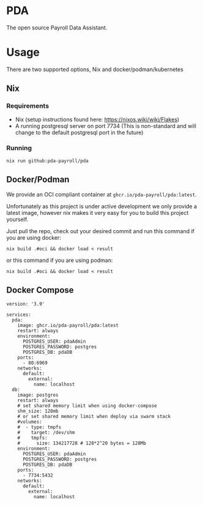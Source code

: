 # PDA
The open source Payroll Data Assistant.

# Usage
There are two supported options, Nix and docker/podman/kubernetes
## Nix
### Requirements
- Nix (setup instructions found here: https://nixos.wiki/wiki/Flakes)
- A running postgresql server on port 7734 (This is non-standard and will change to the default postgresql port in the future)
### Running
`
nix run github:pda-payroll/pda
`
## Docker/Podman
We provide an OCI compliant container at `ghcr.io/pda-payroll/pda:latest`.

Unfortunately as this project is under active development we only provide a latest image, however nix makes it very easy for you to build this project yourself.  

Just pull the repo, check out your desired commit and run this command if you are using docker:

`nix build .#oci && docker load < result`

or this command if you are using podman:

`nix build .#oci && docker load < result`

## Docker Compose

```
version: '3.9'

services:
  pda: 
    image: ghcr.io/pda-payroll/pda:latest
    restart: always
    environment:
      POSTGRES_USER: pdaAdmin
      POSTGRES_PASSWORD: postgres
      POSTGRES_DB: pdaDB
    ports:
      - 80:6969
    networks:
      default:
        external:
          name: localhost
  db:
    image: postgres
    restart: always
    # set shared memory limit when using docker-compose
    shm_size: 128mb
    # or set shared memory limit when deploy via swarm stack
    #volumes:
    #  - type: tmpfs
    #    target: /dev/shm
    #    tmpfs:
    #      size: 134217728 # 128*2^20 bytes = 128Mb
    environment:
      POSTGRES_USER: pdaAdmin
      POSTGRES_PASSWORD: postgres
      POSTGRES_DB: pdaDB
    ports:
      - 7734:5432
    networks:
      default:
        external:
          name: localhost
```
